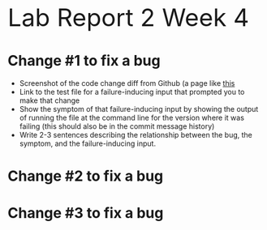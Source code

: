  <font size="12"> Lab Report 2 Week 4</font>

# Change #1 to fix a bug

* Screenshot of the code change diff from Github (a page like [this](https://github.com/ucsd-cse15l-w22/ucsd-cse15l-w22.github.io/commit/5b427fb733e72e1e396c720cd1a308385a5af5be)
* Link to the test file for a failure-inducing input that prompted you to make that change
* Show the symptom of that failure-inducing input by showing the output of running the file at the command line for the version where it was failing (this should also be in the commit message history)
* Write 2-3 sentences describing the relationship between the bug, the symptom, and the failure-inducing input.

# Change #2 to fix a bug


# Change #3 to fix a bug

